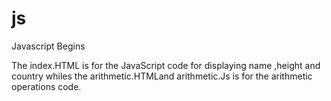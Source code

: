 # js
Javascript Begins


The index.HTML is for the JavaScript code for displaying name ,height and country 
whiles the arithmetic.HTMLand arithmetic.Js is for the arithmetic operations code.
